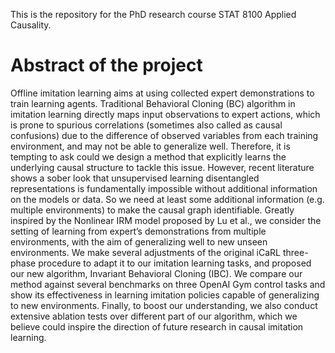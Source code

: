 This is the repository for the PhD research course STAT 8100 Applied Causality. 

# Abstract of the project

Offline imitation learning aims at using collected expert demonstrations to train learning agents. Traditional Behavioral Cloning (BC) algorithm in imitation learning directly maps input observations to expert actions, which is prone to spurious correlations (sometimes also called as causal confusions) due to the difference of observed variables from each training environment, and may not be able to generalize well. Therefore, it is tempting to ask could we design a method that explicitly learns the underlying causal structure to tackle this issue. However, recent literature shows a sober look that unsupervised learning disentangled representations is fundamentally impossible without additional information on the models or data. So we need at least some additional information (e.g. multiple environments) to make the causal graph identifiable. Greatly inspired by the Nonlinear IRM model proposed by Lu et al., we consider the setting of learning from expert’s demonstrations from multiple environments, with the aim of generalizing well to new unseen environments. We make several adjustments of the original iCaRL three-phase procedure to adapt it to our imitation learning tasks, and proposed our new algorithm, Invariant Behavioral Cloning (IBC). We compare our method against several benchmarks on three OpenAI Gym control tasks and show its effectiveness in learning imitation policies capable of generalizing to new environments. Finally, to boost our understanding, we also conduct extensive
ablation tests over different part of our algorithm, which we believe could inspire the direction of future research in causal imitation learning.

 
